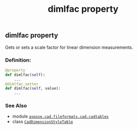 ﻿---
title: dimlfac property
second_title: Aspose.CAD for Python via .NET API References
description: 
type: docs
weight: 520
url: /python-net/aspose.cad.fileformats.cad.cadtables/caddimensionstyletable/dimlfac/
is_root: false
---

## dimlfac property


Gets or sets a scale factor for linear dimension measurements.
### Definition:
```python
@property
def dimlfac(self):
    ...
@dimlfac.setter
def dimlfac(self, value):
    ...
```

### See Also
* module [`aspose.cad.fileformats.cad.cadtables`](../../)
* class [`CadDimensionStyleTable`](/cad/python-net/aspose.cad.fileformats.cad.cadtables/caddimensionstyletable)

